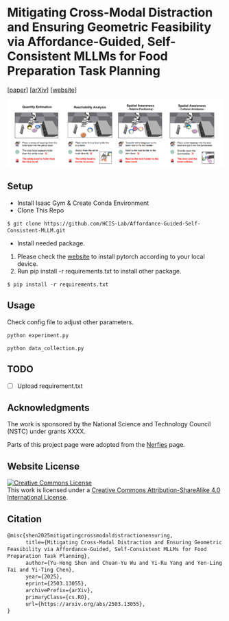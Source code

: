 # Mitigating Cross-Modal Distraction and Ensuring Geometric Feasibility via Affordance-Guided, Self-Consistent MLLMs for Food Preparation Task Planning

[[paper](https://hcis-lab.github.io/Affordance-Guided-Self-Consistent-MLLM/static/pdfs/paper.pdf)] [[arXiv](https://arxiv.org/abs/2503.13055)] [[website](https://hcis-lab.github.io/Affordance-Guided-Self-Consistent-MLLM/)] 

![teaser](images/teaser.png)


<!-- ## Components
- Teaser video
- Images Carousel
- Youtube embedding
- Video Carousel
- PDF Poster
- Bibtex citation -->

<!-- ## System Requirements
- Linux (Teseted on Ubuntu 18.04)
- Python 3 (Tested on Python 3.7)
- Torch (Tested on Torch 1.9.1)
- Cuda (Tested on Cuda 11.4)
- GPU (Tested on Nvidia RTX3090)
- CPU (Tested on Intel COre i7-10700) -->

## Setup
- Install Isaac Gym & Create Conda Environment
- Clone This Repo
```
$ git clone https://github.com/HCIS-Lab/Affordance-Guided-Self-Consistent-MLLM.git
```
- Install needed package.
1. Please check the [website](https://pytorch.org/get-started/previous-versions/) to install pytorch according to your local device.
2. Run pip install -r requirements.txt to install other package.
```
$ pip install -r requirements.txt
```

## Usage
Check config file to adjust other parameters.
```
python experiment.py
```

```
python data_collection.py
```

## TODO
- [ ] Upload requirement.txt

## Acknowledgments
The work is sponsored by the National Science and Technology Council (NSTC) under grants XXXX. 

Parts of this project page were adopted from the [Nerfies](https://nerfies.github.io/) page.

## Website License
<a rel="license" href="http://creativecommons.org/licenses/by-sa/4.0/"><img alt="Creative Commons License" style="border-width:0" src="https://i.creativecommons.org/l/by-sa/4.0/88x31.png" /></a><br />This work is licensed under a <a rel="license" href="http://creativecommons.org/licenses/by-sa/4.0/">Creative Commons Attribution-ShareAlike 4.0 International License</a>.

## Citation
```
@misc{shen2025mitigatingcrossmodaldistractionensuring,
      title={Mitigating Cross-Modal Distraction and Ensuring Geometric Feasibility via Affordance-Guided, Self-Consistent MLLMs for Food Preparation Task Planning}, 
      author={Yu-Hong Shen and Chuan-Yu Wu and Yi-Ru Yang and Yen-Ling Tai and Yi-Ting Chen},
      year={2025},
      eprint={2503.13055},
      archivePrefix={arXiv},
      primaryClass={cs.RO},
      url={https://arxiv.org/abs/2503.13055}, 
}
```